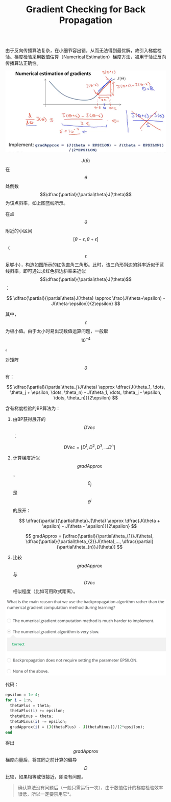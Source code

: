 # <center>Gradient Checking for Back Propagation</center>



<br></br>

由于反向传播算法复杂，在小细节容出错，从而无法得到最优解，故引入梯度检验。梯度检验采用数值估算（Numerical Estimation）梯度方法，被用于验证反向传播算法正确性。

![](./Images/bp3.png)

$$J(\theta)$$在$$\theta$$处倒数$$\dfrac{\partial}{\partial\theta}J(\theta)$$为该点斜率，如上图蓝线所示。

在点$$\theta$$附近的小区间$$[\theta - \epsilon, \theta + \epsilon]$$（$$\epsilon$$足够小），构造如图所示的红色直角三角形。此时，该三角形斜边的斜率近似于蓝线斜率。即可通过求红色斜边斜率来近似$$\dfrac{\partial}{\partial\theta}J(\theta)$$：

$$
\dfrac{\partial}{\partial\theta}J(\theta) \approx \frac{J(\theta+\epsilon) - J(\theta-\epsilon)}{2\epsilon}
$$

其中，$$\epsilon$$为极小值。由于太小时易出现数值运算问题，一般取$$10^{-4}$$。

对矩阵$$\theta$$有：

$$
\dfrac{\partial}{\partial\theta_j}J(\theta) \approx \dfrac{J(\theta_1, \dots, \theta_j + \epsilon, \dots, \theta_n) - J(\theta_1, \dots, \theta_j - \epsilon, \dots, \theta_n)}{2\epsilon}
$$

含有梯度检验的BP算法为：
1. 由BP获得展开的$$DVec$$：

    $$
    DVec = [D^{1}, D^{2}, D^{3}, ...D^{n}]
    $$

2. 计算梯度近似$$gradApprox$$，$$\theta_{j}$$是$$\theta^{j}$$的展开：

    $$
    \dfrac{\partial}{\partial\theta}J(\theta) \approx \dfrac{J(\theta + \epsilon) - J(\theta - \epsilon)}{2\epsilon}
    $$

    $$
    gradApprox = [\dfrac{\partial}{\partial\theta_{1}}J(\theta), \dfrac{\partial}{\partial\theta_{2}}J(\theta),..., \dfrac{\partial}{\partial\theta_{n}}J(\theta)]
    $$

3. 比较$$gradApprox$$与$$DVec$$相似程度（比如可用欧式距离）。

![](./Images/quiz_gradient_checking.png)

代码：

```octave
epsilon = 1e-4;
for i = 1:n,
  thetaPlus = theta;
  thetaPlus(i) += epsilon;
  thetaMinus = theta;
  thetaMinus(i) -= epsilon;
  gradApprox(i) = (J(thetaPlus) - J(thetaMinus))/(2*epsilon);
end
```

得出$$gradApprox$$梯度向量后，将其同之前计算的偏导$$D$$比较，如果相等或很接近，即没有问题。

> 确认算法没有问题后（一般只需运行一次），由于数值估计的梯度检验效率很低，所以一定要禁用它*。